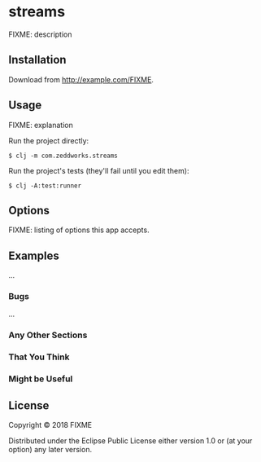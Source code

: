 # streams

FIXME: description

## Installation

Download from http://example.com/FIXME.

## Usage

FIXME: explanation

Run the project directly:

    $ clj -m com.zeddworks.streams

Run the project's tests (they'll fail until you edit them):

    $ clj -A:test:runner

## Options

FIXME: listing of options this app accepts.

## Examples

...

### Bugs

...

### Any Other Sections
### That You Think
### Might be Useful

## License

Copyright © 2018 FIXME

Distributed under the Eclipse Public License either version 1.0 or (at
your option) any later version.
